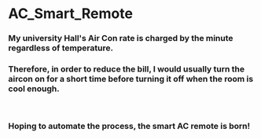 # AC_Smart_Remote

### My university Hall's Air Con rate is charged by the minute regardless of temperature.



### Therefore, in order to reduce the bill, I would usually turn the aircon on for a short time before turning it off when the room is cool enough.

​

### Hoping to automate the process, the smart AC remote is born!
